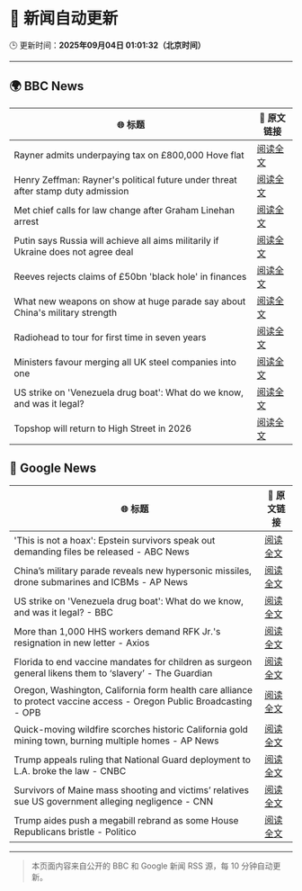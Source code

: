 # 🧠 新闻自动更新

🕒 更新时间：**2025年09月04日 01:01:32（北京时间）**

---

## 🌍 BBC News

| 🌐 标题 | 🔗 原文链接 |
|--------|-------------|
| Rayner admits underpaying tax on £800,000 Hove flat | [阅读全文](https://www.bbc.com/news/articles/cy50446rq73o?at_medium=RSS&at_campaign=rss) |
| Henry Zeffman: Rayner's political future under threat after stamp duty admission | [阅读全文](https://www.bbc.com/news/articles/c2lx1999ez8o?at_medium=RSS&at_campaign=rss) |
| Met chief calls for law change after Graham Linehan arrest | [阅读全文](https://www.bbc.com/news/articles/c1mx09l5297o?at_medium=RSS&at_campaign=rss) |
| Putin says Russia will achieve all aims militarily if Ukraine does not agree deal | [阅读全文](https://www.bbc.com/news/articles/c4g7dze5n1vo?at_medium=RSS&at_campaign=rss) |
| Reeves rejects claims of £50bn 'black hole' in finances | [阅读全文](https://www.bbc.com/news/articles/cx27nm2mn5po?at_medium=RSS&at_campaign=rss) |
| What new weapons on show at huge parade say about China's military strength | [阅读全文](https://www.bbc.com/news/articles/cjr1reyr059o?at_medium=RSS&at_campaign=rss) |
| Radiohead to tour for first time in seven years | [阅读全文](https://www.bbc.com/news/articles/cedvddjnd08o?at_medium=RSS&at_campaign=rss) |
| Ministers favour merging all UK steel companies into one | [阅读全文](https://www.bbc.com/news/articles/c4gqe91kp57o?at_medium=RSS&at_campaign=rss) |
| US strike on 'Venezuela drug boat': What do we know, and was it legal? | [阅读全文](https://www.bbc.com/news/articles/cdjzw3gplv7o?at_medium=RSS&at_campaign=rss) |
| Topshop will return to High Street in 2026 | [阅读全文](https://www.bbc.com/news/articles/c1l854prl9vo?at_medium=RSS&at_campaign=rss) |

## 📰 Google News

| 🌐 标题 | 🔗 原文链接 |
|--------|-------------|
| 'This is not a hoax': Epstein survivors speak out demanding files be released - ABC News | [阅读全文](https://news.google.com/rss/articles/CBMioAFBVV95cUxNaWVsRzRRVkt6bFdFYVRwQmtRMXc4WG5ja3Zhd3Y1MzhIeVdlTW1WaURRaXpPMTJDaDIweVlGMmpod0xQXzd5QlVQWFhETU9ibmxrd1JfNDRUUEJ3TnozMFpLZ28tUE9ELWszYzk1anlUSmRKU1M1NGtPb1ZpNEc0ay1JaTAtd2FDWmlCTkJGSjBreUN4XzhOZDFPQmhLWlBa0gGmAUFVX3lxTFBQQ1daUHdnMXZyRk9xSHRDUEsxblV3R1RIYXFxVmkwSS1DQjFhTUdJN3p1VS14N1NIZS1kZjdrTTItU1FTTTIwb0QySFQzUHA2aEtjZ0dUelg2Qjd1QTY0WWxoWU9udFJFYVBJT2tlMUxiWURpT19UR3JPZGZaLUxxWHN3VlFvcjlXTDE3SUs1YXlMeWZ6eGpOMm9TenpmTUhCVXNTYUE?oc=5) |
| China’s military parade reveals new hypersonic missiles, drone submarines and ICBMs - AP News | [阅读全文](https://news.google.com/rss/articles/CBMitgFBVV95cUxQNHl0MF9FQmhZajhkNkpqZURZV0Exa1MxMU9Cb3ZoeDNBVngxaWZqQi1sdkJibWhQNWxueXJVWHgxWDRydW5WYll6bFpQMzF2dkRkdnhYX2QxN3Z4aS1xT2FHRHVjMUVJdTBtT0trZUk4Q2lFXzQwaWQtTGpUcGNVLVItZDdJOEZZNUplalQzaEJuVGpzNjZldXpIaXlEdGhLVVRkVWVpd2ttZE42T08yeGFFNnBoUQ?oc=5) |
| US strike on 'Venezuela drug boat': What do we know, and was it legal? - BBC | [阅读全文](https://news.google.com/rss/articles/CBMiWkFVX3lxTFBJU21BdXRHelhPNlFuWGE3eHFqd3V5SXBlQlJyY0oxSjczOFJsdHEwRWZpNmE3NS00MTg5N2I1d2FLWjA5ZVYyT3gxSlhFS1VOcmhwSjB2NUNnd9IBX0FVX3lxTE5wRGFjcEJpS2dzSlhfWkF4MHc0TUtQcGlrQXhMcUhOeWMyeHl2MHlmU3FYQXUxYkNjM01ZQ2hFcS11X2NBcmVSTzFoRUh6ekpWTXhUajFYaVItMDZiLU1J?oc=5) |
| More than 1,000 HHS workers demand RFK Jr.'s resignation in new letter - Axios | [阅读全文](https://news.google.com/rss/articles/CBMigwFBVV95cUxQbFExdkJRcFlVU3FFQ2F5aEpXVEM1dm1RczlFa1p4RWNKOXdCYU90NGk3dUtrTGVyVXpKSG5YVjVSTlFNV0Etdll3aW0yNEg2YzNyMzFtM0UwMVJ1eG0wUWw4enZHOVJJTmlwdUxzTmFIU0NCM1NLeUtiM3QwV1hRN0tRTQ?oc=5) |
| Florida to end vaccine mandates for children as surgeon general likens them to ‘slavery’ - The Guardian | [阅读全文](https://news.google.com/rss/articles/CBMie0FVX3lxTE1SLTdlODRFUWpleExIcElMSzlVZDctU0VJZWEtNmc5LXdzVlR4Ym9ERnM3TndCblVqMjIwd2FSNVRKQTRHTXFscDM4ZVV5V1R0V3hoMkpEbnhET2xKanhUUlZIUGE2Q1RsZm1BaWV5Y2pmX3l6b1pFdGJWaw?oc=5) |
| Oregon, Washington, California form health care alliance to protect vaccine access - Oregon Public Broadcasting - OPB | [阅读全文](https://news.google.com/rss/articles/CBMiiAFBVV95cUxNQWRJd2t3WlhjT3pMMi01VjAtVzg5YU1zc1BUTkZoSXpRNVo0TG9iRlpDUjdUWU9YZXg1YXlCNnNEUHhZZ3NzeGhnV014TkhCTWFteHlubW40dXZpeWNoOHdWNlRaWEJOZXp5cWtyTENKeGh1SWdvWnpaMlhQMFdEWHNOc000dW1Z?oc=5) |
| Quick-moving wildfire scorches historic California gold mining town, burning multiple homes - AP News | [阅读全文](https://news.google.com/rss/articles/CBMirgFBVV95cUxQWEt0Y09iMlctaXFNRmtraERmNGZsaVIwOUVrWG9mSGxYa1IzdDJxRzBEUVd5YW5Zdk95MVJ1Q0xMczVkSEJwNFhXYjZmU1ZGb2YweUJqelFpRlZQM2FaMTJxR3pabUlXQ0E0VlRyTnJVeFVGYjR2ZjNIRGFxeWRMcTVQdS1HbkpHdlE4YVV4M00wLVliUTVMdEtsUXJSeUhNbGJRUFRxbnAxcElzQ3c?oc=5) |
| Trump appeals ruling that National Guard deployment to L.A. broke the law - CNBC | [阅读全文](https://news.google.com/rss/articles/CBMikAFBVV95cUxQdVdiaHNpUzJtM1g2UjROVVZYMFZkUVFRT05aNkVaamRVcXBkUDRXcjhlSXpYNTBBMUlfcC1McE1KZ1NZNGh6NjF5b3NLcXJLOVRqOFkxVHJFdnVrOThrNjQyMGhfVkFVTjJjTnh6TFJTbFJGNlg4OTE1a0hWSUs5Y0pFYkkzU181bW5YTXVDNi0?oc=5) |
| Survivors of Maine mass shooting and victims’ relatives sue US government alleging negligence - CNN | [阅读全文](https://news.google.com/rss/articles/CBMigAFBVV95cUxNMXExZjF4N2FNY1dBeldLZEdVNmlnR0N1b054V0R1QnBzZUdqVXZLd3pNdkdubEhDeDZoREUyNzd3bmhWZzJITmtCWVY3RWd0TU9mdEh5azhIeUItV0pTSThLdmlTUzVCTXNVMnhMNUJNbFpQQTBpTVp5TGRiakEweg?oc=5) |
| Trump aides push a megabill rebrand as some House Republicans bristle - Politico | [阅读全文](https://news.google.com/rss/articles/CBMinwFBVV95cUxPSmxFa1ZGcl9nanVaWVZpRHZrTTJQWFVnSThBZjJjcEtobUp2S3d4SUdxZUZjNXZCZzBlblFRalRqMzNHbFdaWWg4WlpEUVN4dDVmdHZJWkN3UVl1bElqam0wa0ZURkVyUllNbTJHM3E1TW5ha2ZxZ1R4MVV6MVJDQVU4dHNrM2RJakpXY3ZpSWh0Ql9xLVQ0QjJZcFJkWDg?oc=5) |

---
> 本页面内容来自公开的 BBC 和 Google 新闻 RSS 源，每 10 分钟自动更新。
